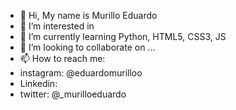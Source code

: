 - 👋 Hi, My name is Murillo Eduardo
- 👀 I’m interested in 
- 🌱 I’m currently learning Python, HTML5, CSS3, JS
- 💞️ I’m looking to collaborate on ...
- 📫 How to reach me: 
- instagram: @eduardomurilloo
- Linkedin: 
- twitter: @_murilloeduardo

<!---
meduardo123/meduardo123 is a ✨ special ✨ repository because its `README.md` (this file) appears on your GitHub profile.
You can click the Preview link to take a look at your changes.
--->
